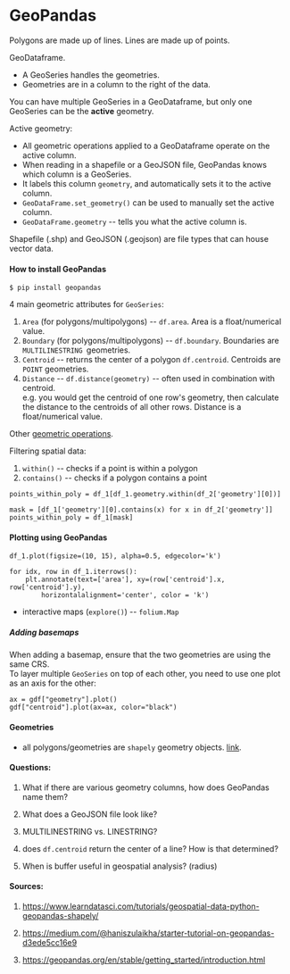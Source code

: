 # GeoPandas

Polygons are made up of lines. Lines are made up of points.

GeoDataframe.
- A GeoSeries handles the geometries.
- Geometries are in a column to the right of the data.


You can have multiple GeoSeries in a GeoDataframe, but only one 
GeoSeries can be the **active** geometry. 

Active geometry:
- All geometric operations applied to a GeoDataframe operate on the active 
column.
- When reading in a shapefile or a GeoJSON file, GeoPandas knows which column is a GeoSeries.
- It labels this column `geometry`, and automatically sets it to the active column.
- `GeoDataFrame.set_geometry()` can be used to manually set the active column.
- `GeoDataFrame.geometry` -- tells you what the active column is.

Shapefile (.shp) and GeoJSON (.geojson) are file types that can house vector data.

#### How to install GeoPandas

```
$ pip install geopandas 
```

4 main geometric attributes for `GeoSeries`:
1. `Area` (for polygons/multipolygons) --  `df.area`. Area is a float/numerical value.
2. `Boundary` (for polygons/multipolygons) -- `df.boundary`. Boundaries are  `MULTILINESTRING `geometries.
3. `Centroid` -- returns the center of a polygon `df.centroid`. Centroids are `POINT` geometries.
4. `Distance` -- `df.distance(geometry)` -- often used in combination with centroid.  
e.g. you would get the centroid of one row's geometry, then calculate the distance to the centroids of all other rows. Distance is a float/numerical value.

Other [geometric operations](https://geopandas.org/en/stable/docs/user_guide/geometric_manipulations.html).


Filtering spatial data:
1. `within()` -- checks if a point is within a polygon
2. `contains()` -- checks if a polygon contains a point


```
points_within_poly = df_1[df_1.geometry.within(df_2['geometry'][0])]
```

```
mask = [df_1['geometry'][0].contains(x) for x in df_2['geometry']]
points_within_poly = df_1[mask]
```

#### Plotting using GeoPandas

```
df_1.plot(figsize=(10, 15), alpha=0.5, edgecolor='k')

for idx, row in df_1.iterrows():
    plt.annotate(text=['area'], xy=(row['centroid'].x, row['centroid'].y), 
        horizontalalignment='center', color = 'k')
```

* interactive maps (`explore()`) -- `folium.Map`

##### Adding basemaps 
When adding a basemap, ensure that the two geometries are using the same CRS.  
To layer multiple `GeoSeries` on top of each other, you need to use one plot as 
an axis for the other: 

```
ax = gdf["geometry"].plot()
gdf["centroid"].plot(ax=ax, color="black")
```


#### Geometries 

* all polygons/geometries are `shapely` geometry objects. [link](https://shapely.readthedocs.io/en/stable/manual.html#geometric-objects).

#### Questions:
1. What if there are various geometry columns, how does GeoPandas name them?

2. What does a GeoJSON file look like?

3. MULTILINESTRING vs. LINESTRING?

4. does `df.centroid` return the center of a line? How is that determined?

5. When is buffer useful in geospatial analysis? (radius)



#### Sources:

1. https://www.learndatasci.com/tutorials/geospatial-data-python-geopandas-shapely/

2. https://medium.com/@haniszulaikha/starter-tutorial-on-geopandas-d3ede5cc16e9

3. https://geopandas.org/en/stable/getting_started/introduction.html

